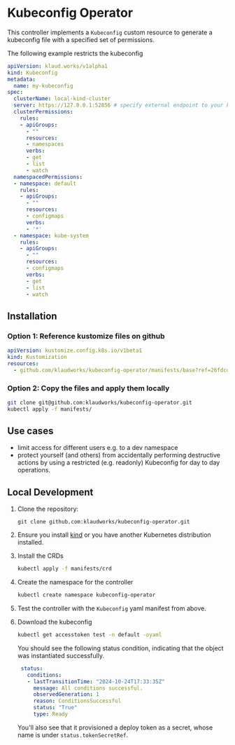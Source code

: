 # Kubeconfig Operator

This controller implements a `Kubeconfig` custom resource to generate a kubeconfig file with a specified set of permissions.

The following example restricts the kubeconfig

```yaml
apiVersion: klaud.works/v1alpha1
kind: Kubeconfig
metadata:
  name: my-kubeconfig
spec:
  clusterName: local-kind-cluster
  server: https://127.0.0.1:52856 # specify external endpoint to your kubernetes API.
  clusterPermissions:
    rules:
    - apiGroups:
      - ""
      resources:
      - namespaces
      verbs:
      - get
      - list
      - watch
  namespacedPermissions:
  - namespace: default
    rules:
    - apiGroups:
      - ""
      resources:
      - configmaps
      verbs:
      - '*'
  - namespace: kube-system
    rules:
    - apiGroups:
      - ""
      resources:
      - configmaps
      verbs:
      - get
      - list
      - watch

```

## Installation

### Option 1: Reference kustomize files on github

```yaml
apiVersion: kustomize.config.k8s.io/v1beta1
kind: Kustomization
resources:
  - github.com/klaudworks/kubeconfig-operator/manifests/base?ref=26fdcdfa71ca82a529f5cbeb13120069a7c23093
```

### Option 2: Copy the files and apply them locally

```bash
git clone git@github.com:klaudworks/kubeconfig-operator.git
kubectl apply -f manifests/
```

## Use cases

- limit access for different users e.g. to a dev namespace
- protect yourself (and others) from accidentally performing destructive actions by using a restricted (e.g. readonly) Kubeconfig for day to day operations.

## Local Development


1. Clone the repository:

    ```
    git clone github.com:klaudworks/kubeconfig-operator.git
    ```
1. Ensure you install [kind](https://kind.sigs.k8s.io/docs/user/quick-start/#installation) or you have another Kubernetes distribution installed.
1. Install the CRDs 
   ```sh
   kubectl apply -f manifests/crd
   ```
1. Create the namespace for the controller
   ```sh
   kubectl create namespace kubeconfig-operator
   ```
1. Test the controller with the `Kubeconfig` yaml manifest from above.
1. Download the kubeconfig
   ```sh
   kubectl get accesstoken test -n default -oyaml
   ```

   You should see the following status condition, indicating that the object was instantiated successfully.

   ```yaml
    status:
      conditions:
      - lastTransitionTime: "2024-10-24T17:33:35Z"
        message: All conditions successful.
        observedGeneration: 1
        reason: ConditionsSuccessful
        status: "True"
        type: Ready
    ```
   You'll also see that it provisioned a deploy token as a secret, whose name is under `status.tokenSecretRef`.

